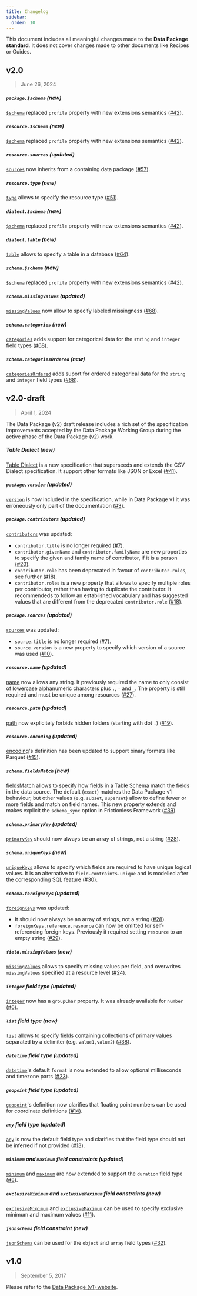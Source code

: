 ```yaml
---
title: Changelog
sidebar:
  order: 10
---
```


This document includes all meaningful changes made to the **Data Package standard**. It does not cover changes made to other documents like Recipes or Guides.

## v2.0

> June 26, 2024

##### `package.$schema` (new)

[`$schema`](/standard/glossary/#profile) replaced `profile` property with new extensions semantics ([#42](https://github.com/frictionlessdata/datapackage-v2-draft/pull/42)).

##### `resource.$schema` (new)

[`$schema`](/standard/glossary/#profile) replaced `profile` property with new extensions semantics ([#42](https://github.com/frictionlessdata/datapackage-v2-draft/pull/42)).

##### `resource.sources` (updated)

[`sources`](/standard/resource/#sources) now inherits from a containing data package ([#57](https://github.com/frictionlessdata/datapackage-v2-draft/pull/57)).

##### `resource.type` (new)

[`type`](/standard/data-resource/#type) allows to specify the resource type ([#51](https://github.com/frictionlessdata/datapackage-v2-draft/pull/51)).

##### `dialect.$schema` (new)

[`$schema`](/standard/glossary/#profile) replaced `profile` property with new extensions semantics ([#42](https://github.com/frictionlessdata/datapackage-v2-draft/pull/42)).

##### `dialect.table` (new)

[`table`](/standard/table-dialect/#table) allows to specify a table in a database ([#64](https://github.com/frictionlessdata/datapackage-v2-draft/pull/64)).

##### `schema.$schema` (new)

[`$schema`](/standard/glossary/#profile) replaced `profile` property with new extensions semantics ([#42](https://github.com/frictionlessdata/datapackage-v2-draft/pull/42)).

##### `schema.missingValues` (updated)

[`missingValues`](/standard/table-schema/#missingValues) now allow to specify labeled missingness ([#68](https://github.com/frictionlessdata/datapackage-v2-draft/pull/68)).

##### `schema.categories` (new)

[`categories`](/standard/table-schema/#categories) adds support for categorical data for the `string` and `integer` field types ([#68](https://github.com/frictionlessdata/datapackage-v2-draft/pull/68)).

##### `schema.categoriesOrdered` (new)

[`categoriesOrdered`](/standard/table-schema/#categoriesOrdered) adds suport for ordered categorical data for the `string` and `integer` field types ([#68](https://github.com/frictionlessdata/datapackage-v2-draft/pull/68)).

## v2.0-draft

> April 1, 2024

The Data Package (v2) draft release includes a rich set of the specification improvements accepted by the Data Package Working Group during the active phase of the Data Package (v2) work.

##### Table Dialect (new)

[Table Dialect](/standard/table-dialect) is a new specification that superseeds and extends the CSV Dialect specification. It support other formats like JSON or Excel ([#41](https://github.com/frictionlessdata/datapackage-v2-draft/pull/41)).

##### `package.version` (updated)

[`version`](/standard/data-package/#version) is now included in the specification, while in Data Package v1 it was erroneously only part of the documentation ([#3](https://github.com/frictionlessdata/datapackage-v2-draft/pull/3)).

##### `package.contributors` (updated)

[`contributors`](/standard/data-package/#contributors) was updated:

- `contributor.title` is no longer required ([#7](https://github.com/frictionlessdata/datapackage-v2-draft/pull/7)).
- `contributor.givenName` and `contributor.familyName` are new properties to specify the given and family name of contributor, if it is a person ([#20](https://github.com/frictionlessdata/datapackage-v2-draft/pull/20)).
- `contributor.role` has been deprecated in favour of `contributor.roles`, see further ([#18](https://github.com/frictionlessdata/datapackage-v2-draft/pull/18)).
- `contributor.roles` is a new property that allows to specify multiple roles per contributor, rather than having to duplicate the contributor. It recommendeds to follow an established vocabulary and has suggested values that are different from the deprecated `contributor.role` ([#18](https://github.com/frictionlessdata/datapackage-v2-draft/pull/18)).

##### `package.sources` (updated)

[`sources`](/standard/data-package/#sources) was updated:

- `source.title` is no longer required ([#7](https://github.com/frictionlessdata/datapackage-v2-draft/pull/7)).
- `source.version` is a new property to specify which version of a source was used ([#10](https://github.com/frictionlessdata/datapackage-v2-draft/pull/10)).

##### `resource.name` (updated)

[name](/standard/data-resource/#name) now allows any string. It previously required the name to only consist of lowercase alphanumeric characters plus `.`, `-` and `_`. The property is still required and must be unique among resources ([#27](https://github.com/frictionlessdata/datapackage-v2-draft/pull/27)).

##### `resource.path` (updated)

[path](/standard/data-resource/#path-or-data-required) now explicitely forbids hidden folders (starting with dot `.`) ([#19](https://github.com/frictionlessdata/datapackage-v2-draft/pull/19)).

##### `resource.encoding` (updated)

[encoding](/standard/data-resource/#encoding)'s definition has been updated to support binary formats like Parquet ([#15](https://github.com/frictionlessdata/datapackage-v2-draft/pull/15)).

##### `schema.fieldsMatch` (new)

[fieldsMatch](/standard/table-schema/#fieldsMatch) allows to specify how fields in a Table Schema match the fields in the data source. The default (`exact`) matches the Data Package v1 behaviour, but other values (e.g. `subset`, `superset`) allow to define fewer or more fields and match on field names. This new property extends and makes explicit the `schema_sync` option in Frictionless Framework ([#39](https://github.com/frictionlessdata/datapackage-v2-draft/pull/39)).

##### `schema.primaryKey` (updated)

[`primaryKey`](/standard/table-schema/#primaryKey) should now always be an array of strings, not a string ([#28](https://github.com/frictionlessdata/datapackage-v2-draft/pull/28)).

##### `schema.uniqueKeys` (new)

[`uniqueKeys`](/standard/table-schema/#uniqueKeys) allows to specify which fields are required to have unique logical values. It is an alternative to `field.contraints.unique` and is modelled after the corresponding SQL feature ([#30](https://github.com/frictionlessdata/datapackage-v2-draft/pull/30)).

##### `schema.foreignKeys` (updated)

[`foreignKeys`](/standard/table-schema/#foreignKeys) was updated:

- It should now always be an array of strings, not a string ([#28](https://github.com/frictionlessdata/datapackage-v2-draft/pull/28)).
- `foreignKeys.reference.resource` can now be omitted for self-referencing foreign keys. Previously it required setting `resource` to an empty string ([#29](https://github.com/frictionlessdata/datapackage-v2-draft/pull/29)).

##### `field.missingValues` (new)

[`missingValues`](/standard/table-schema/#field-missingValues) allows to specify missing values per field, and overwrites `missingValues` specified at a resource level ([#24](https://github.com/frictionlessdata/datapackage-v2-draft/pull/24)).

##### `integer` field type (updated)

[`integer`](/standard/table-schema/#integer) now has a `groupChar` property. It was already available for `number` ([#6](https://github.com/frictionlessdata/datapackage-v2-draft/pull/6)).

##### `list` field type (new)

[`list`](/standard/table-schema/#list) allows to specify fields containing collections of primary values separated by a delimiter (e.g. `value1,value2`) ([#38](https://github.com/frictionlessdata/datapackage-v2-draft/pull/38)).

##### `datetime` field type (updated)

[`datetime`](/standard/table-schema/#datetime)'s default `format` is now extended to allow optional milliseconds and timezone parts ([#23](https://github.com/frictionlessdata/datapackage-v2-draft/pull/23)).

##### `geopoint` field type (updated)

[`geopoint`](/standard/table-schema/#geopoint)'s definition now clarifies that floating point numbers can be used for coordinate definitions ([#14](https://github.com/frictionlessdata/datapackage-v2-draft/pull/14)).

##### `any` field type (updated)

[`any`](/standard/table-schema/#any) is now the default field type and clarifies that the field type should not be inferred if not provided ([#13](https://github.com/frictionlessdata/datapackage-v2-draft/pull/13)).

##### `minimum` and `maximum` field constraints (updated)

[`minimum`](/standard/table-schema/#minimum) and [`maximum`](/standard/table-schema/#maximum) are now extended to support the `duration` field type ([#8](https://github.com/frictionlessdata/datapackage-v2-draft/pull/8)).

##### `exclusiveMinimum` and `exclusiveMaximum` field constraints (new)

[`exclusiveMinimum`](/standard/table-schema/#exclusiveMinimum) and [`exclusiveMaximum`](/standard/table-schema/#exclusiveMaximum) can be used to specify exclusive minimum and maximum values ([#11](https://github.com/frictionlessdata/datapackage-v2-draft/pull/11)).

##### `jsonschema` field constraint (new)

[`jsonSchema`](/standard/table-schema/#jsonSchema) can be used for the `object` and `array` field types ([#32](https://github.com/frictionlessdata/datapackage-v2-draft/pull/32)).

## v1.0

> September 5, 2017

Please refer to the [Data Package (v1) website](https://specs.frictionlessdata.io/).
